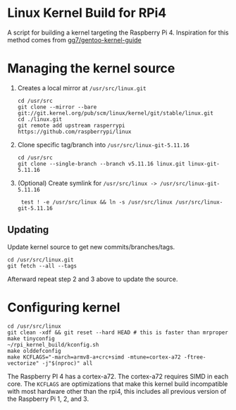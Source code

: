 # Linux Kernel Build for RPi4

A script for building a kernel targeting the Raspberry Pi 4. Inspiration for this method comes from [gg7/gentoo-kernel-guide](https://github.com/gg7/gentoo-kernel-guide)

# Managing the kernel source

1. Creates a local mirror at `/usr/src/linux.git` 

       cd /usr/src
       git clone --mirror --bare git://git.kernel.org/pub/scm/linux/kernel/git/stable/linux.git
       cd ./linux.git
       git remote add upstream rasperrypi https://github.com/raspberrypi/linux

2. Clone specific tag/branch into `/usr/src/linux-git-5.11.16`

       cd /usr/src
       git clone --single-branch --branch v5.11.16 linux.git linux-git-5.11.16

3. (Optional) Create symlink for `/usr/src/linux -> /usr/src/linux-git-5.11.16`
        
        test ! -e /usr/src/linux && ln -s /usr/src/linux /usr/src/linux-git-5.11.16

## Updating
Update kernel source to get new commits/branches/tags.

    cd /usr/src/linux.git
    git fetch --all --tags

Afterward repeat step 2 and 3 above to update the source.

# Configuring kernel

    cd /usr/src/linux
    git clean -xdf && git reset --hard HEAD # this is faster than mrproper
    make tinyconfig
    ~/rpi_kernel_build/kconfig.sh
    make olddefconfig
    make KCFLAGS="-march=armv8-a+crc+simd -mtune=cortex-a72 -ftree-vectorize" -j"$(nproc)" all
    
The Raspberry PI 4 has a cortex-a72. The cortex-a72 requires SIMD in each core. The `KCFLAGS` are optimizations that make this kernel build incompatible with most hardware other than the rpi4, this includes all previous version of the Raspberry Pi 1, 2, and 3.
